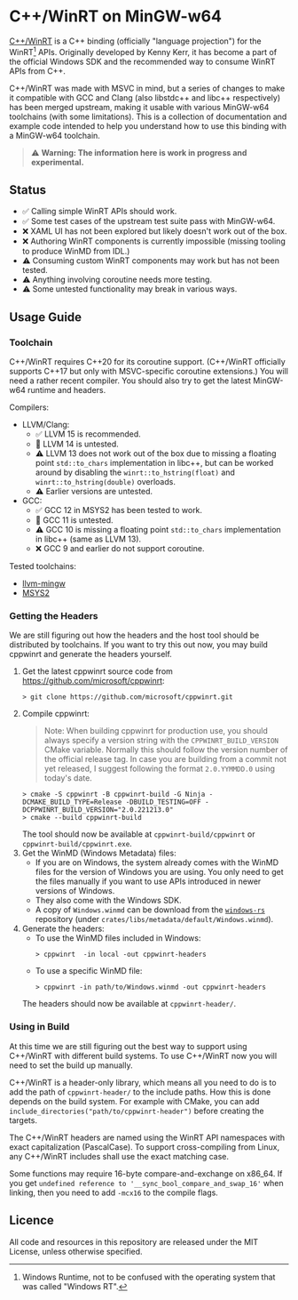 C++/WinRT on MinGW-w64
======================

[C++/WinRT][cppwinrt] is a C++ binding (officially "language projection") for the WinRT[^1] APIs. Originally developed by Kenny Kerr, it has become a part of the official Windows SDK and the recommended way to consume WinRT APIs from C++.

C++/WinRT was made with MSVC in mind, but a series of changes to make it compatible with GCC and Clang (also libstdc++ and libc++ respectively) has been merged upstream, making it usable with various MinGW-w64 toolchains (with some limitations). This is a collection of documentation and example code intended to help you understand how to use this binding with a MinGW-w64 toolchain.

> ⚠️ **Warning: The information here is work in progress and experimental.**

[^1]: Windows Runtime, not to be confused with the operating system that was called "Windows RT".

[cppwinrt]: https://github.com/microsoft/cppwinrt


Status
------

* ✅ Calling simple WinRT APIs should work.
* ✅ Some test cases of the upstream test suite pass with MinGW-w64.
* ❌ XAML UI has not been explored but likely doesn't work out of the box.
* ❌ Authoring WinRT components is currently impossible (missing tooling to produce WinMD from IDL.)
* ⚠️ Consuming custom WinRT components may work but has not been tested.
* ⚠️ Anything involving coroutine needs more testing.
* ⚠️ Some untested functionality may break in various ways.


Usage Guide
-----------

### Toolchain

C++/WinRT requires C++20 for its coroutine support. (C++/WinRT officially supports C++17 but only with MSVC-specific coroutine extensions.) You will need a rather recent compiler. You should also try to get the latest MinGW-w64 runtime and headers.

Compilers:

* LLVM/Clang:
    * ✅ LLVM 15 is recommended.
    * 🔲 LLVM 14 is untested.
    * ⚠️ LLVM 13 does not work out of the box due to missing a floating point `std::to_chars` implementation in libc++, but can be worked around by disabling the `winrt::to_hstring(float)` and `winrt::to_hstring(double)` overloads.
    * ⚠️ Earlier versions are untested.
* GCC:
    * ✅ GCC 12 in MSYS2 has been tested to work.
    * 🔲 GCC 11 is untested.
    * ⚠️ GCC 10 is missing a floating point `std::to_chars` implementation in libc++ (same as LLVM 13).
    * ❌ GCC 9 and earlier do not support coroutine.

Tested toolchains:

* [llvm-mingw](https://github.com/mstorsjo/llvm-mingw)
* [MSYS2](https://www.msys2.org/)

### Getting the Headers

We are still figuring out how the headers and the host tool should be distributed by toolchains. If you want to try this out now, you may build cppwinrt and generate the headers yourself.

1. Get the latest cppwinrt source code from https://github.com/microsoft/cppwinrt:
    ```console
    > git clone https://github.com/microsoft/cppwinrt.git
    ```
2. Compile cppwinrt:
    > Note: When building cppwinrt for production use, you should always specify a version string with the `CPPWINRT_BUILD_VERSION` CMake variable. Normally this should follow the version number of the official release tag. In case you are building from a commit not yet released, I suggest following the format `2.0.YYMMDD.0` using today's date.
    ```console
    > cmake -S cppwinrt -B cppwinrt-build -G Ninja -DCMAKE_BUILD_TYPE=Release -DBUILD_TESTING=OFF -DCPPWINRT_BUILD_VERSION="2.0.221213.0"
    > cmake --build cppwinrt-build
    ```
    The tool should now be available at `cppwinrt-build/cppwinrt` or `cppwinrt-build/cppwinrt.exe`.
3. Get the WinMD (Windows Metadata) files:
    * If you are on Windows, the system already comes with the WinMD files for the version of Windows you are using. You only need to get the files manually if you want to use APIs introduced in newer versions of Windows.
    * They also come with the Windows SDK.
    * A copy of `Windows.winmd` can be download from the [`windows-rs`][windows-rs] repository (under `crates/libs/metadata/default/Windows.winmd`).
4. Generate the headers:
    * To use the WinMD files included in Windows:
        ```console
        > cppwinrt  -in local -out cppwinrt-headers
        ```
    * To use a specific WinMD file:
        ```console
        > cppwinrt -in path/to/Windows.winmd -out cppwinrt-headers
        ```
    The headers should now be available at `cppwinrt-header/`.

[windows-rs]: https://github.com/microsoft/windows-rs

### Using in Build

At this time we are still figuring out the best way to support using C++/WinRT with different build systems. To use C++/WinRT now you will need to set the build up manually.

C++/WinRT is a header-only library, which means all you need to do is to add the path of `cppwinrt-header/` to the include paths. How this is done depends on the build system. For example with CMake, you can add `include_directories("path/to/cppwinrt-header")` before creating the targets.

The C++/WinRT headers are named using the WinRT API namespaces with exact capitalization (PascalCase). To support cross-compiling from Linux, any C++/WinRT includes shall use the exact matching case.

Some functions may require 16-byte compare-and-exchange on x86_64. If you get `undefined reference to '__sync_bool_compare_and_swap_16'` when linking, then you need to add `-mcx16` to the compile flags.


<!--
Examples
--------

Examples are provided in the [`examples/`](examples/) directory.
-->


Licence
-------

All code and resources in this repository are released under the MIT License,
unless otherwise specified.
